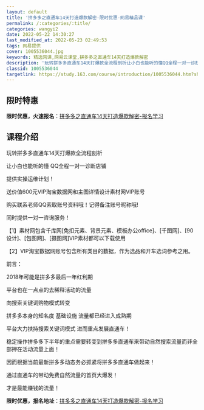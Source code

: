 ```yaml
---
layout: default
title: '拼多多之直通车14天打造爆款解密-限时优惠-网易精品课'
permalink: /:categories/:title/
categories: wangyi2
date: 2022-05-22 14:30:27
last_modified_at: 2022-05-23 02:49:53
tags: 网易提供
cover: 1005536044.jpg
keywords: 精选网课,网易云课堂,拼多多之直通车14天打造爆款解密
description: '玩转拼多多直通车14天打爆款全流程剖析让小白也能听的懂QQ全程一对一诊断店铺提供实操运维计划！送价值600元VIP淘宝数'
classid: 1005536044
targetlink: https://study.163.com/course/introduction/1005536044.htm?share=1&shareId=1025206652&utm_campaign=share&utm_medium=iphoneShare&utm_source=&utm_u=1025206652
---
```


## 限时特惠

**限时优惠，火速报名**：[拼多多之直通车14天打造爆款解密-报名学习](https://study.163.com/course/introduction/1005536044.htm?share=1&shareId=1025206652&utm_campaign=share&utm_medium=iphoneShare&utm_source=&utm_u=1025206652)

## 课程介绍

玩转拼多多直通车14天打爆款全流程剖析

让小白也能听的懂 QQ全程一对一诊断店铺

提供实操运维计划！

送价值600元VIP淘宝数据网和主图详情设计素材网VIP账号

购买联系老师QQ索取账号资料哦！记得备注账号昵称哦!

同时提供一对一咨询服务！

【1】素材网包含千库网[免扣元素、背景元素、模板办公office]、[千图网]、[90设计]、[包图网]、[摄图网]VIP素材都可以下载使用



【2】VIP淘宝数据网账号包含所有类目的数据，作为选品和开车选词参考之用。



前言：

2018年可能是拼多多最后一年红利期

平台也在一点点的去稀释活动的流量

向搜索关键词购物模式转变

拼多多本身的知名度 基础设施  流量都已经进入成熟期

平台大力扶持搜索关键词模式  进而重点发展直通车！

稳定操作拼多多下半年的重点需要转变到拼多多直通车来带动自然搜索流量而非全部押在活动流量上面！

因而根据当前最新拼多多动态务必抓紧将拼多多直通车做起来！

通过直通车的带动免费自然流量的首页大爆发！

才是最能赚钱的流量！

**限时优惠，报名地址**：[拼多多之直通车14天打造爆款解密-报名学习](https://study.163.com/course/introduction/1005536044.htm?share=1&shareId=1025206652&utm_campaign=share&utm_medium=iphoneShare&utm_source=&utm_u=1025206652)

